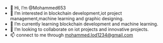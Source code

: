 - 👋 Hi, I’m @Mohammed653
- 👀 I’m interested in blockchain development,iot project management,machine learning and graphic designing.
- 🌱 I’m currently learning blockchain development and machine learning.
- 💞️ I’m looking to collaborate on iot projects and innovative projects.
- 📫 connect to me through mohammed.lod1234@gmail.com

<!---
Mohammed653/Mohammed653 is a ✨ special ✨ repository because its `README.md` (this file) appears on your GitHub profile.
You can click the Preview link to take a look at your changes.
--->
